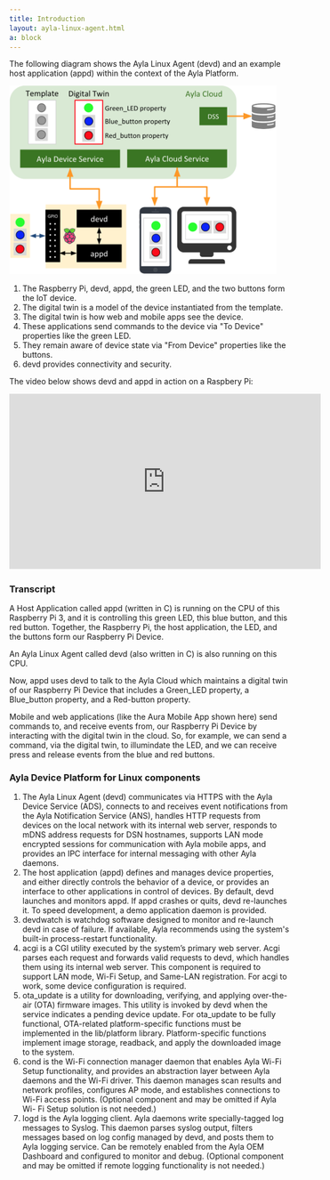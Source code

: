 ```yaml
---
title: Introduction
layout: ayla-linux-agent.html
a: block
---
```


The following diagram shows the Ayla Linux Agent (devd) and an example host application (appd) within the context of the Ayla Platform.

<img src="ayla-platform-led-button.png" width="480">

1. The Raspberry Pi, devd, appd, the green LED, and the two buttons form the IoT device.
1. The digital twin is a model of the device instantiated from the template.
1. The digital twin is how web and mobile apps see the device. 
1. These applications send commands to the device via "To Device" properties like the green LED.
1. They remain aware of device state via "From Device" properties like the buttons.
1. devd provides connectivity and security.

The video below shows devd and appd in action on a Raspbery Pi:

<iframe 
  width="560" 
  height="315" 
  src="https://www.youtube.com/embed/aDdyFeo2A5E?rel=0&amp;showinfo=0" 
  frameborder="0" 
  allow="autoplay; 
  encrypted-media" 
  allowfullscreen>
</iframe>

### Transcript

A Host Application called appd (written in C) is running on the CPU of this Raspberry Pi 3, and it is controlling this green LED, this blue button, and this red button. Together, the Raspberry Pi, the host application, the LED, and the buttons form our Raspberry Pi Device.

An Ayla Linux Agent called devd (also written in C) is also running on this CPU.

Now, appd uses devd to talk to the Ayla Cloud which maintains a digital twin of our Raspberry Pi Device that includes a Green_LED property, a Blue_button property, and a Red-button property.

Mobile and web applications (like the Aura Mobile App shown here) send commands to, and receive events from, our Raspberry Pi Device by interacting with the digital twin in the cloud. So, for example, we can send a command, via the digital twin, to illumindate the LED, and we can receive press and release events from the blue and red buttons.

### Ayla Device Platform for Linux components

1. The Ayla Linux Agent (devd) communicates via HTTPS with the Ayla Device Service (ADS), connects to and receives event notifications from the Ayla Notification Service (ANS), handles HTTP requests from devices on the local network with its internal web server, responds to mDNS address requests for DSN hostnames, supports LAN mode encrypted sessions for communication with Ayla mobile apps, and provides an IPC interface for internal messaging with other Ayla daemons.
1. The host application (appd) defines and manages device properties, and either directly controls the behavior of a device, or provides an interface to other applications in control of devices. By default, devd launches and monitors appd. If appd crashes or quits, devd re-launches it. To speed development, a demo application daemon is provided.
1. devdwatch is watchdog software designed to monitor and re-launch devd in case of failure. If available, Ayla recommends using the system's built-in process-restart functionality.
1. acgi is a CGI utility executed by the system’s primary web server. Acgi parses each request and forwards valid requests to devd, which handles them using its internal web server. This component is required to support LAN mode, Wi-Fi Setup, and Same-LAN registration. For acgi to work, some device configuration is required.
1. ota_update is a utility for downloading, verifying, and applying over-the-air (OTA) firmware images. This utility is invoked by devd when the service indicates a pending device update. For ota_update to be fully functional, OTA-related platform-specific functions must be implemented in the lib/platform library. Platform-specific functions implement image storage, readback, and apply the downloaded image to the system.
1. cond is the Wi-Fi connection manager daemon that enables Ayla Wi-Fi Setup functionality, and provides an abstraction layer between Ayla daemons and the Wi-Fi driver. This daemon manages scan results and network profiles, configures AP mode, and establishes connections to Wi-Fi access points. (Optional component and may be omitted if Ayla Wi- Fi Setup solution is not needed.)
1. logd is the Ayla logging client. Ayla daemons write specially-tagged log messages to Syslog. This daemon parses syslog output, filters messages based on log config managed by devd, and posts them to Ayla logging service. Can be remotely enabled from the Ayla OEM Dashboard and configured to monitor and debug. (Optional component and may be omitted if remote logging functionality is not needed.)
